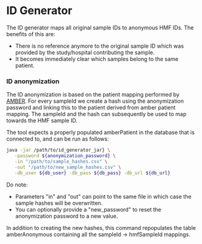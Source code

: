 # ID Generator

The ID generator maps all original sample IDs to anonymous HMF IDs. The benefits of this are:
 - There is no reference anymore to the original sample ID which was provided by the study/hospital contributing the sample.
 - It becomes immediately clear which samples belong to the same patient.
 
 ### ID anonymization
 
The ID anonymization is based on the patient mapping performed by [AMBER](../amber/README.md).
For every sampleId we create a hash using the anonymization password and linking this to the patient derived from amber patient mapping.
The sampleId and the hash can subsequently be used to map towards the HMF sample ID.

The tool expects a properly populated amberPatient in the database that is connected to, and can be run as follows:
 ```bash
java -jar /path/to/id_generator_jar} \
    -password ${anonymization_password} \
    -in "/path/to/sample_hashes.csv" \
    -out "/path/to/new_sample_hashes.csv" \
    -db_user ${db_user} -db_pass ${db_pass} -db_url ${db_url}
 ```

Do note:
 - Parameters "in" and "out" can point to the same file in which case the sample hashes will be overwritten.
 - You can optionally provide a "new_password" to reset the anonymization password to a new value.  

In addition to creating the new hashes, this command repopulates the table amberAnonymous containing all the sampleId -> hmfSampleId mappings. 
   